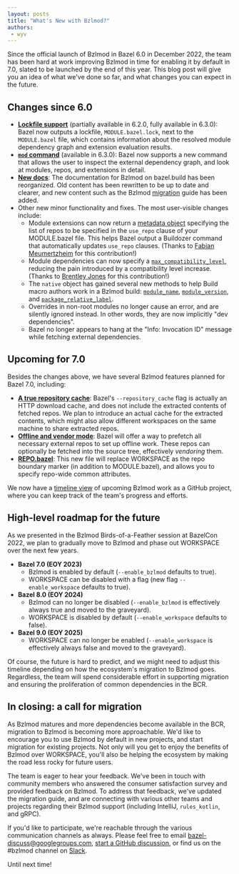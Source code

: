```yaml
---
layout: posts
title: "What's New with Bzlmod?"
authors:
 - wyv
---
```


Since the official launch of Bzlmod in Bazel 6.0 in December 2022, the team has been hard at work improving Bzlmod in time for enabling it by default in 7.0, slated to be launched by the end of this year. This blog post will give you an idea of what we've done so far, and what changes you can expect in the future.


## Changes since 6.0

* **[Lockfile support](https://bazel.build/external/lockfile)** (partially available in 6.2.0, fully available in 6.3.0): Bazel now outputs a lockfile, `MODULE.bazel.lock`, next to the `MODULE.bazel` file, which contains information about the resolved module dependency graph and extension evaluation results.
* **[`mod` command](https://bazel.build/external/mod-command)** (available in 6.3.0): Bazel now supports a new command that allows the user to inspect the external dependency graph, and look at modules, repos, and extensions in detail.
* **[New docs](https://bazel.build/external/overview)**: The documentation for Bzlmod on bazel.build has been reorganized. Old content has been rewritten to be up to date and clearer, and new content such as the Bzlmod [migration](bazel.build/external/migration) guide has been added.
* Other new minor functionality and fixes. The most user-visible changes include:
    * Module extensions can now return a [metadata object](https://bazel.build/rules/lib/builtins/module_ctx#extension_metadata) specifying the list of repos to be specified in the `use_repo` clause of your MODULE.bazel file. This helps Bazel output a Buildozer command that automatically updates `use_repo` clauses. (Thanks to [Fabian Meumertzheim](https://github.com/fmeum) for this contribution!)
    * Module dependencies can now specify a [`max_compatibility_level`](https://bazel.build/rules/lib/globals/module#bazel_dep.max_compatibility_level), reducing the pain introduced by a compatibility level increase. (Thanks to [Brentley Jones](https://github.com/brentleyjones) for this contribution!)
    * The `native` object has gained several new methods to help Build macro authors work in a Bzlmod build: [`module_name`](https://bazel.build/rules/lib/toplevel/native#module_name), [`module_version`](https://bazel.build/rules/lib/toplevel/native#module_version), and [`package_relative_label`](https://bazel.build/rules/lib/toplevel/native#package_relative_label).
    * Overrides in non-root modules no longer cause an error, and are silently ignored instead. In other words, they are now implicitly "dev dependencies".
    * Bazel no longer appears to hang at the "Info: Invocation ID" message while fetching external dependencies.


## Upcoming for 7.0

Besides the changes above, we have several Bzlmod features planned for Bazel 7.0, including:

* **[A true repository cache](https://github.com/bazelbuild/bazel/issues/12227)**: Bazel's `--repository_cache` flag is actually an HTTP download cache, and does not include the extracted contents of fetched repos. We plan to introduce an actual cache for the extracted contents, which might also allow different workspaces on the same machine to share extracted repos.
* **[Offline and vendor mode](https://github.com/bazelbuild/bazel/issues/18934)**: Bazel will offer a way to prefetch all necessary external repos to set up offline work. These repos can optionally be fetched into the source tree, effectively _vendoring_ them.
* **[REPO.bazel](https://github.com/bazelbuild/bazel/issues/18077)**: This new file will replace WORKSPACE as the repo boundary marker (in addition to MODULE.bazel), and allows you to specify repo-wide common attributes.

We now have a [timeline view](https://github.com/orgs/bazelbuild/projects/16/views/1) of upcoming Bzlmod work as a GitHub project, where you can keep track of the team's progress and efforts.


## High-level roadmap for the future

As we presented in the Bzlmod Birds-of-a-Feather session at BazelCon 2022, we plan to gradually move to Bzlmod and phase out WORKSPACE over the next few years.

* **Bazel 7.0 (EOY 2023)**
    * Bzlmod is enabled by default (`--enable_bzlmod` defaults to true).
    * WORKSPACE can be disabled with a flag (new flag `--enable_workspace` defaults to true).
* **Bazel 8.0 (EOY 2024)**
    * Bzlmod can no longer be disabled (`--enable_bzlmod` is effectively always true and moved to the graveyard).
    * WORKSPACE is disabled by default (`--enable_workspace` defaults to false).
* **Bazel 9.0 (EOY 2025)**
    * WORKSPACE can no longer be enabled (`--enable_workspace` is effectively always false and moved to the graveyard).

Of course, the future is hard to predict, and we might need to adjust this timeline depending on how the ecosystem's migration to Bzlmod goes. Regardless, the team will spend considerable effort in supporting migration and ensuring the proliferation of common dependencies in the BCR.


## In closing: a call for migration

As Bzlmod matures and more dependencies become available in the BCR, migration to Bzlmod is becoming more approachable. We'd like to encourage you to use Bzlmod by default in new projects, and start migration for existing projects. Not only will you get to enjoy the benefits of Bzlmod over WORKSPACE, you'll also be helping the ecosystem by making the road less rocky for future users.

The team is eager to hear your feedback. We've been in touch with community members who answered the consumer satisfaction survey and provided feedback on Bzlmod. To address that feedback, we've updated the migration guide, and are connecting with various other teams and projects regarding their Bzlmod support (including IntelliJ, `rules_kotlin`, and gRPC).

If you'd like to participate, we're reachable through the various communication channels as always. Please feel free to email [bazel-discuss@googlegroups.com](mailto:bazel-discuss@googlegroups.com), [start a GitHub discussion](https://github.com/bazelbuild/bazel/discussions/new/choose), or find us on the #bzlmod channel on [Slack](https://slack.bazel.build/).

Until next time!
